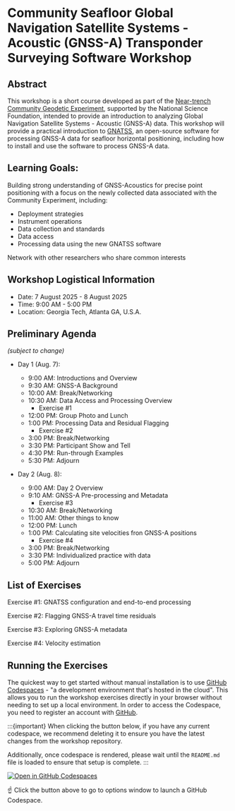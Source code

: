 # Community Seafloor Global Navigation Satellite Systems - Acoustic (GNSS-A) Transponder Surveying Software Workshop

## Abstract

This workshop is a short course developed as part of the [Near-trench Community Geodetic Experiment](https://www.seafloorgeodesy.org/commexp), supported by the National Science Foundation, intended to provide an introduction to analyzing Global Navigation Satellite Systems - Acoustic (GNSS-A) data. This workshop will provide a practical introduction to [GNATSS](https://gnatss.readthedocs.io), an open-source software for processing GNSS-A data for seafloor horizontal positioning, including how to install and use the software to process GNSS-A data.

## Learning Goals:
Building strong understanding of GNSS-Acoustics for precise point positioning with a focus on the newly collected data associated with the Community Experiment, including:
* Deployment strategies
* Instrument operations
* Data collection and standards
* Data access
* Processing data using the new GNATSS software

Network with other researchers who share common interests

## Workshop Logistical Information

* Date: 7 August 2025 - 8 August 2025
* Time: 9:00 AM - 5:00 PM
* Location: Georgia Tech, Atlanta GA, U.S.A.

## Preliminary Agenda
_(subject to change)_

* Day 1 (Aug. 7):
  * 9:00 AM: Introductions and Overview
  * 9:30 AM: GNSS-A Background
  * 10:00 AM: Break/Networking
  * 10:30 AM: Data Access and Processing Overview
    * Exercise #1
  * 12:00 PM: Group Photo and Lunch
  * 1:00 PM: Processing Data and Residual Flagging
    * Exercise #2
  * 3:00 PM: Break/Networking
  * 3:30 PM: Participant Show and Tell
  * 4:30 PM: Run-through Examples
  * 5:30 PM: Adjourn

* Day 2 (Aug. 8):
  * 9:00 AM: Day 2 Overview
  * 9:10 AM: GNSS-A Pre-processing and Metadata
     * Exercise #3
  * 10:30 AM: Break/Networking
  * 11:00 AM: Other things to know
  * 12:00 PM: Lunch
  * 1:00 PM: Calculating site velocities fron GNSS-A positions
    * Exercise #4
  * 3:00 PM: Break/Networking
  * 3:30 PM: Individualized practice with data
  * 5:00 PM: Adjourn

## List of Exercises

Exercise #1: GNATSS configuration and end-to-end processing

Exercise #2: Flagging GNSS-A travel time residuals

Exercise #3: Exploring GNSS-A metadata

Exercise #4: Velocity estimation

## Running the Exercises

The quickest way to get started without manual installation is to use
[GitHub Codespaces](https://github.com/features/codespaces) - "a development environment that's hosted in the cloud". This allows you to run the workshop exercises directly in your browser without needing to set up a local environment.
In order to access the Codespace, you need to register an account with [GitHub](https://github.com).

:::{important}
When clicking the button below, if you have any current codespace,
we recommend deleting it to ensure you have the latest
changes from the workshop repository.

Additionally, once codespace is rendered,
please wait until the `README.md` file is loaded
to ensure that setup is complete.
:::

[![Open in GitHub Codespaces](https://github.com/codespaces/badge.svg)](https://codespaces.new/seafloor-geodesy/gnatss-workshop?quickstart=1)

☝️ Click the button above to go to options window to launch a GitHub Codespace.
